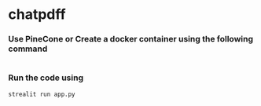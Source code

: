 # chatpdff

### Use PineCone or Create a docker container using the following command
```bash
```

### Run the code using 
```bash
strealit run app.py
```


